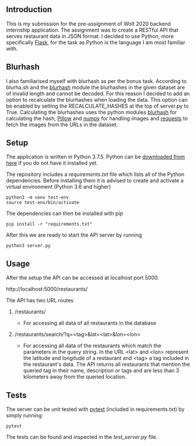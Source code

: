 ## Introduction
This is my submission for the pre-assignment of Wolt 2020 backend internship application. The assignment was to create a RESTful API that serves restaurant data in JSON format. I decided to use Python, more specifically [Flask](https://pypi.org/project/Flask/), for the task as Python is the language I am most familiar with.

## Blurhash
I also familiarised myself with blurhash as per the bonus task. According to blurha.sh and the [blurhash](https://pypi.org/project/blurhash/) module the blurhashes in the given dataset are of invalid length and cannot be decoded. For this reason I decided to add an option to recalculate the blurhashes when loading the data. This option can be enabled by setting the RECALCULATE_HASHES at the top of server.py to True. Calculating the blurhashes uses the python modules [blurhash](https://pypi.org/project/blurhash/) for calculating the hash, [Pillow](https://pypi.org/project/Pillow/) and [numpy](https://pypi.org/project/numpy/) for handling images and [requests](https://pypi.org/project/requests/) to fetch the images from the URLs in the dataset. 

## Setup
The application is written in Python 3.7.5. Python can be [downloaded from here](https://www.python.org/downloads/) if you do not have it installed yet.


The repository includes a *requirements.txt* file which lists all of the Python dependencies.  Before installing them it is advised to create and activate a virtual environment (Python 3.6 and higher)
```
python3 -m venv test-env
source test-env/bin/activate
```
The dependencies can then be installed with pip
```
pip install -r "requirements.txt"
```

After this we are ready to start the API server by running
```
python3 server.py
```
## Usage
After the setup the API can be accessed at localhost port 5000.

http://localhost:5000/restaurants/

The API has two URL routes
1. /restaurants/
    * For accessing all data of all restaurants in the database 


2. /restaurants/search/?q=\<tag\>&lat=\<lat\>&lon=\<lon\>
    * For accessing all data of the restaurants which match the parameters in the query string. In the URL \<lat\> and \<lon\> represent the latitude and longitude of a restaurant and \<tag\> a tag included in the restaurant's data. The API returns all restaurants that mention the queried tag in their name, description or tags and are less than 3 kilometers away from the queried location.

## Tests
The server can be unit tested with [pytest](https://docs.pytest.org/en/latest/) (included in requirements.txt) by simply running: 
```
pytest
```
The tests can be found and inspected in the *test_server.py* file.